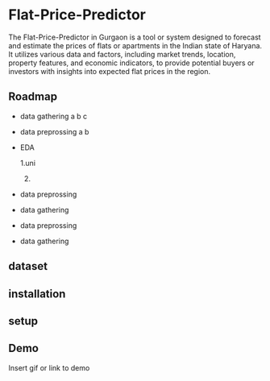
# Flat-Price-Predictor

The Flat-Price-Predictor in Gurgaon is a tool or system designed to forecast and estimate the prices of flats or apartments in the Indian state of Haryana. It utilizes various data and factors, including market trends, location, property features, and economic indicators, to provide potential buyers or investors with insights into expected flat prices in the region.


## Roadmap

- data gathering 
        a
        b
        c
- data preprossing 
        a
        b
        

- EDA

    1.uni
    
    2.

- data preprossing

- data gathering 

- data preprossing 

- data gathering 




## dataset
## installation 
## setup
## Demo

Insert gif or link to demo

